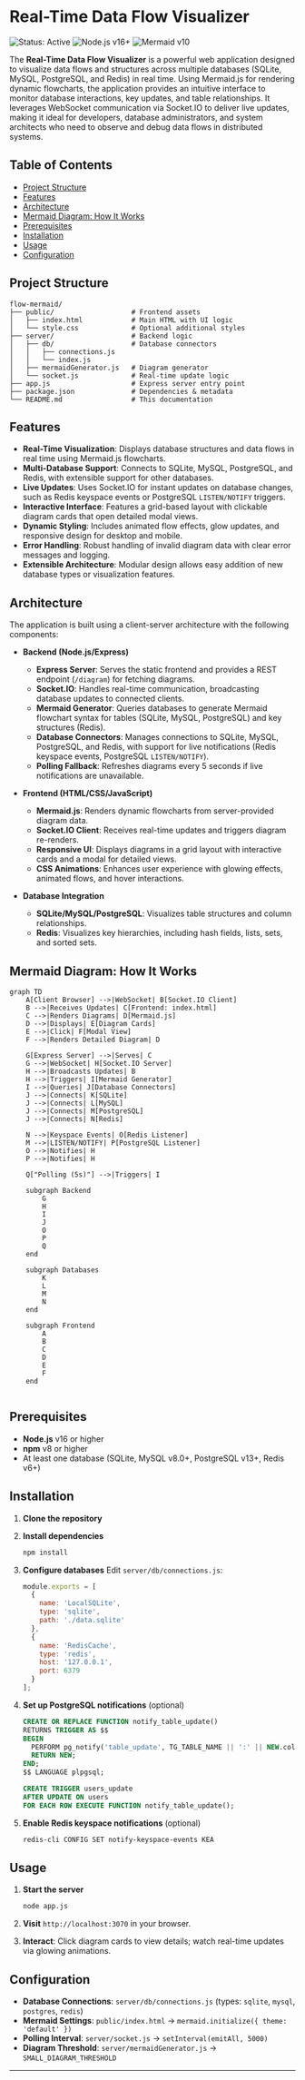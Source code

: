 
# Real-Time Data Flow Visualizer

![Status: Active](https://img.shields.io/badge/Status-Active-brightgreen)
![Node.js v16+](https://img.shields.io/badge/Node.js-v16+-green)
![Mermaid v10](https://img.shields.io/badge/Mermaid-v10-blue)

The **Real-Time Data Flow Visualizer** is a powerful web application designed to visualize data flows and structures across multiple databases (SQLite, MySQL, PostgreSQL, and Redis) in real time. Using Mermaid.js for rendering dynamic flowcharts, the application provides an intuitive interface to monitor database interactions, key updates, and table relationships. It leverages WebSocket communication via Socket.IO to deliver live updates, making it ideal for developers, database administrators, and system architects who need to observe and debug data flows in distributed systems.

## Table of Contents

- [Project Structure](#project-structure)
- [Features](#features)
- [Architecture](#architecture)
- [Mermaid Diagram: How It Works](#mermaid-diagram-how-it-works)
- [Prerequisites](#prerequisites)
- [Installation](#installation)
- [Usage](#usage)
- [Configuration](#configuration)



## Project Structure

```
flow-mermaid/
├── public/                   # Frontend assets
│   ├── index.html            # Main HTML with UI logic
│   └── style.css             # Optional additional styles
├── server/                   # Backend logic
│   ├── db/                   # Database connectors
│   │   ├── connections.js
│   │   └── index.js
│   ├── mermaidGenerator.js   # Diagram generator
│   └── socket.js             # Real-time update logic
├── app.js                    # Express server entry point
├── package.json              # Dependencies & metadata
└── README.md                 # This documentation
```


## Features

- **Real-Time Visualization**: Displays database structures and data flows in real time using Mermaid.js flowcharts.
- **Multi-Database Support**: Connects to SQLite, MySQL, PostgreSQL, and Redis, with extensible support for other databases.
- **Live Updates**: Uses Socket.IO for instant updates on database changes, such as Redis keyspace events or PostgreSQL `LISTEN/NOTIFY` triggers.
- **Interactive Interface**: Features a grid-based layout with clickable diagram cards that open detailed modal views.
- **Dynamic Styling**: Includes animated flow effects, glow updates, and responsive design for desktop and mobile.
- **Error Handling**: Robust handling of invalid diagram data with clear error messages and logging.
- **Extensible Architecture**: Modular design allows easy addition of new database types or visualization features.

## Architecture

The application is built using a client-server architecture with the following components:

- **Backend (Node.js/Express)**
  - **Express Server**: Serves the static frontend and provides a REST endpoint (`/diagram`) for fetching diagrams.
  - **Socket.IO**: Handles real-time communication, broadcasting database updates to connected clients.
  - **Mermaid Generator**: Queries databases to generate Mermaid flowchart syntax for tables (SQLite, MySQL, PostgreSQL) and key structures (Redis).
  - **Database Connectors**: Manages connections to SQLite, MySQL, PostgreSQL, and Redis, with support for live notifications (Redis keyspace events, PostgreSQL `LISTEN/NOTIFY`).
  - **Polling Fallback**: Refreshes diagrams every 5 seconds if live notifications are unavailable.

- **Frontend (HTML/CSS/JavaScript)**
  - **Mermaid.js**: Renders dynamic flowcharts from server-provided diagram data.
  - **Socket.IO Client**: Receives real-time updates and triggers diagram re-renders.
  - **Responsive UI**: Displays diagrams in a grid layout with interactive cards and a modal for detailed views.
  - **CSS Animations**: Enhances user experience with glowing effects, animated flows, and hover interactions.

- **Database Integration**
  - **SQLite/MySQL/PostgreSQL**: Visualizes table structures and column relationships.
  - **Redis**: Visualizes key hierarchies, including hash fields, lists, sets, and sorted sets.

## Mermaid Diagram: How It Works

```mermaid
graph TD
    A[Client Browser] -->|WebSocket| B[Socket.IO Client]
    B -->|Receives Updates| C[Frontend: index.html]
    C -->|Renders Diagrams| D[Mermaid.js]
    D -->|Displays| E[Diagram Cards]
    E -->|Click| F[Modal View]
    F -->|Renders Detailed Diagram| D

    G[Express Server] -->|Serves| C
    G -->|WebSocket| H[Socket.IO Server]
    H -->|Broadcasts Updates| B
    H -->|Triggers| I[Mermaid Generator]
    I -->|Queries| J[Database Connectors]
    J -->|Connects| K[SQLite]
    J -->|Connects| L[MySQL]
    J -->|Connects| M[PostgreSQL]
    J -->|Connects| N[Redis]

    N -->|Keyspace Events| O[Redis Listener]
    M -->|LISTEN/NOTIFY| P[PostgreSQL Listener]
    O -->|Notifies| H
    P -->|Notifies| H

    Q["Polling (5s)"] -->|Triggers| I

    subgraph Backend
        G
        H
        I
        J
        O
        P
        Q
    end

    subgraph Databases
        K
        L
        M
        N
    end

    subgraph Frontend
        A
        B
        C
        D
        E
        F
    end


````

## Prerequisites

* **Node.js** v16 or higher
* **npm** v8 or higher
* At least one database (SQLite, MySQL v8.0+, PostgreSQL v13+, Redis v6+)

## Installation

1. **Clone the repository**

2. **Install dependencies**

   ```bash
   npm install
   ```

3. **Configure databases**
   Edit `server/db/connections.js`:

   ```javascript
   module.exports = [
     {
       name: 'LocalSQLite',
       type: 'sqlite',
       path: './data.sqlite'
     },
     {
       name: 'RedisCache',
       type: 'redis',
       host: '127.0.0.1',
       port: 6379
     }
   ];
   ```

4. **Set up PostgreSQL notifications** (optional)

   ```sql
   CREATE OR REPLACE FUNCTION notify_table_update()
   RETURNS TRIGGER AS $$
   BEGIN
     PERFORM pg_notify('table_update', TG_TABLE_NAME || ':' || NEW.column_name);
     RETURN NEW;
   END;
   $$ LANGUAGE plpgsql;

   CREATE TRIGGER users_update
   AFTER UPDATE ON users
   FOR EACH ROW EXECUTE FUNCTION notify_table_update();
   ```

5. **Enable Redis keyspace notifications** (optional)

   ```bash
   redis-cli CONFIG SET notify-keyspace-events KEA
   ```

## Usage

1. **Start the server**

   ```bash
   node app.js
   ```
2. **Visit** `http://localhost:3070` in your browser.
3. **Interact**: Click diagram cards to view details; watch real-time updates via glowing animations.

## Configuration

* **Database Connections**: `server/db/connections.js` (types: `sqlite`, `mysql`, `postgres`, `redis`)
* **Mermaid Settings**: `public/index.html` → `mermaid.initialize({ theme: 'default' })`
* **Polling Interval**: `server/socket.js` → `setInterval(emitAll, 5000)`
* **Diagram Threshold**: `server/mermaidGenerator.js` → `SMALL_DIAGRAM_THRESHOLD`
---


